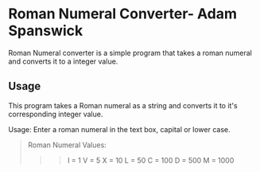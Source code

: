 # Roman Numeral Converter- Adam Spanswick
Roman Numeral converter is a simple program that takes a roman numeral and converts it to a integer value.

## Usage

This program takes a Roman numeral as a string and converts it to it's corresponding integer value.

Usage:
Enter a roman numeral in the text box, capital or lower case.
>Roman Numeral Values:
>>>I = 1
>>>V = 5
>>>X = 10
>>>L = 50
>>>C = 100
>>>D = 500
>>>M = 1000